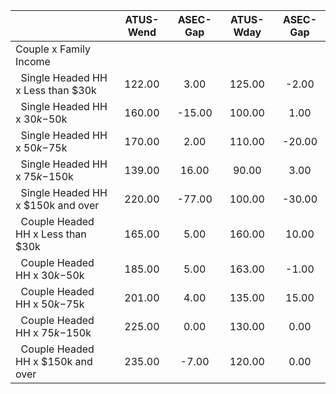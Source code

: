 
|                      |    ATUS-Wend |     ASEC-Gap |    ATUS-Wday |     ASEC-Gap |
| -------------------- | :----------: | :----------: | :----------: | :----------: |
| Couple x Family Income |              |              |              |              |
| &nbsp;&nbsp;Single Headed HH x Less than $30k |       122.00 |         3.00 |       125.00 |        -2.00 |
| &nbsp;&nbsp;Single Headed HH x $30k-$50k |       160.00 |       -15.00 |       100.00 |         1.00 |
| &nbsp;&nbsp;Single Headed HH x $50k-$75k |       170.00 |         2.00 |       110.00 |       -20.00 |
| &nbsp;&nbsp;Single Headed HH x $75k-$150k |       139.00 |        16.00 |        90.00 |         3.00 |
| &nbsp;&nbsp;Single Headed HH x $150k and over |       220.00 |       -77.00 |       100.00 |       -30.00 |
| &nbsp;&nbsp;Couple Headed HH x Less than $30k |       165.00 |         5.00 |       160.00 |        10.00 |
| &nbsp;&nbsp;Couple Headed HH x $30k-$50k |       185.00 |         5.00 |       163.00 |        -1.00 |
| &nbsp;&nbsp;Couple Headed HH x $50k-$75k |       201.00 |         4.00 |       135.00 |        15.00 |
| &nbsp;&nbsp;Couple Headed HH x $75k-$150k |       225.00 |         0.00 |       130.00 |         0.00 |
| &nbsp;&nbsp;Couple Headed HH x $150k and over |       235.00 |        -7.00 |       120.00 |         0.00 |

